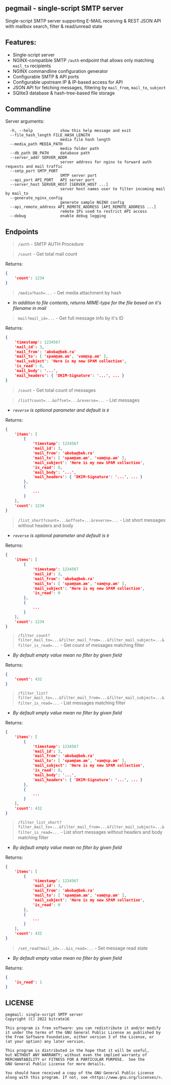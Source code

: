 pegmail - single-script SMTP server
-----------------------------------

Single-script SMTP server supporting E-MAIL receiving & REST JSON API with mailbox search, filter & read/unread state

Features:
---------

* Single-script server
* NGINX-compatible SMTP `/auth` endpoint that allows only matching `mail_to` recipients
* NGINX commandline configuration generator
* Configurable SMTP & API ports
* Configurable upstream IP & IP-based access for API
* JSON API for fetching messages, filtering by `mail_from`, `mail_to`, `subject`
* SQlite3 database & hash-tree-based file storage

Commandline
-----------

Server arguments:
```
  -h, --help            show this help message and exit
  --file_hash_length FILE_HASH_LENGTH
                        media file hash length
  --media_path MEDIA_PATH
                        media folder path
  --db_path DB_PATH     database path
  --server_addr SERVER_ADDR
                        server address for nginx to forward auth requests and mail traffic
  --smtp_port SMTP_PORT
                        SMTP server port
  --api_port API_PORT   API server port
  --server_host SERVER_HOST [SERVER_HOST ...]
                        server host names user to filter incoming mail by mail_to
  --generate_nginx_config
                        generate sample NGINX config
  --api_remote_address API_REMOTE_ADDRESS [API_REMOTE_ADDRESS ...]
                        remote IPs used to restrict API access
  --debug               enable debug logging
```

Endpoints
---------

> `/auth` - SMTP AUTH Procedure

> `/count` - Get total mail count

Returns:
```json
{
	'count': 1234
}
```

> `/media?hash=...` - Get media attachment by hash

* *In addition to file contents, returns MIME-type for the file based on it's filename in mail*

> `mail?mail_id=...` - Get full message info by it's ID

Returns:
```json
{
	'timestamp': 1234567
	'mail_id': 3,
	'mail_from': 'aboba@beb.ra'
	'mail_to': [ 'spam@am.am', 'vam@sp.am' ],
	'mail_subject': 'Here is my new SPAM collection',
	'is_read': 0,
	'mail_body': '...',
	'mail_headers': { 'DKIM-Signature': '...', ... }
}
```

> `/count` - Get total count of messages

> `/list?count=...&offset=...&reverse=...` - List messages

* *`reverse` is optional parameter and default is `0`*

Returns:
```json
{
	'items': [
		{
			'timestamp': 1234567
			'mail_id': 3,
			'mail_from': 'aboba@beb.ra'
			'mail_to': [ 'spam@am.am', 'vam@sp.am' ],
			'mail_subject': 'Here is my new SPAM collection',
			'is_read': 0,
			'mail_body': '...',
			'mail_headers': { 'DKIM-Signature': '...', ... }
		},
		{
			...
		}
	],
	'count': 1234
}
```

> `/list_short?count=...&offset=...&reverse=...` - List short messages without headers and body

* *`reverse` is optional parameter and default is `0`*

Returns:
```json
{
	'items': [
		{
			'timestamp': 1234567
			'mail_id': 3,
			'mail_from': 'aboba@beb.ra'
			'mail_to': [ 'spam@am.am', 'vam@sp.am' ],
			'mail_subject': 'Here is my new SPAM collection',
			'is_read': 0
		},
		{
			...
		}
	],
	'count': 1234
}
```

> `/filter_count?filter_mail_to=...&filter_mail_from=...&filter_mail_subject=...&filter_is_read=...` - Get count of messages matching filter

* *By default empty value mean no filter by given field*

Returns:
```json
{
	'count': 432
}
```

> `/filter_list?filter_mail_to=...&filter_mail_from=...&filter_mail_subject=...&filter_is_read=...` - List messages matching filter

* *By default empty value mean no filter by given field*

Returns:
```json
{
	'items': [
		{
			'timestamp': 1234567
			'mail_id': 3,
			'mail_from': 'aboba@beb.ra'
			'mail_to': [ 'spam@am.am', 'vam@sp.am' ],
			'mail_subject': 'Here is my new SPAM collection',
			'is_read': 0,
			'mail_body': '...',
			'mail_headers': { 'DKIM-Signature': '...', ... }
		},
		{
			...
		}
	],
	'count': 432
}
```

> `/filter_list_short?filter_mail_to=...&filter_mail_from=...&filter_mail_subject=...&filter_is_read=...` - List short messages without headers and body matching filter

* *By default empty value mean no filter by given field*

Returns:
```json
{
	'items': [
		{
			'timestamp': 1234567
			'mail_id': 3,
			'mail_from': 'aboba@beb.ra'
			'mail_to': [ 'spam@am.am', 'vam@sp.am' ],
			'mail_subject': 'Here is my new SPAM collection',
			'is_read': 0
		},
		{
			...
		}
	],
	'count': 432
}
```

> `/set_read?mail_id=...&is_read=...` - Set message read state

* *By default empty value mean no filter by given field*

Returns:
```json
{
	'is_read': 1
}
```

LICENSE
-------

```
pegmail: single-script SMTP server
Copyright (C) 2022 bitrate16

This program is free software: you can redistribute it and/or modify
it under the terms of the GNU General Public License as published by
the Free Software Foundation, either version 3 of the License, or
(at your option) any later version.

This program is distributed in the hope that it will be useful,
but WITHOUT ANY WARRANTY; without even the implied warranty of
MERCHANTABILITY or FITNESS FOR A PARTICULAR PURPOSE.  See the
GNU General Public License for more details.

You should have received a copy of the GNU General Public License
along with this program. If not, see <https://www.gnu.org/licenses/>.
```